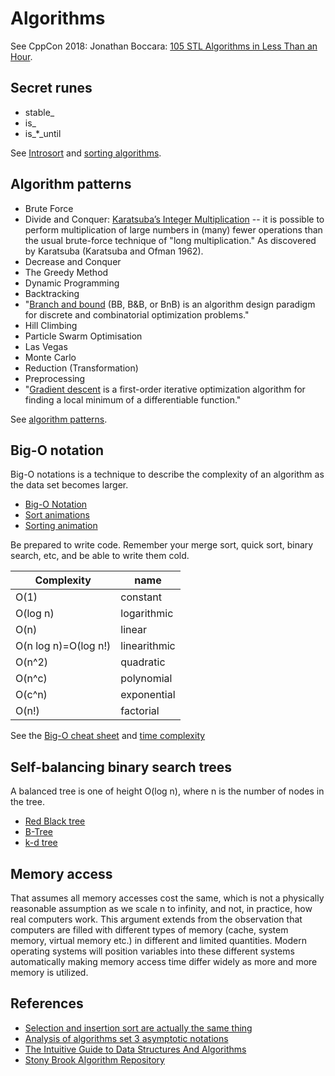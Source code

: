 # Algorithms 
See CppCon 2018: Jonathan Boccara: [105 STL Algorithms in Less Than an Hour](https://www.youtube.com/watch?v=2olsGf6JIkU).

## Secret runes
- stable\_
- is\_
- is\_\*\_until

See [Introsort](https://en.wikipedia.org/wiki/Introsort) and [sorting algorithms](https://en.wikipedia.org/wiki/Sorting_algorithm).

## Algorithm patterns
- Brute Force
- Divide and Conquer: [Karatsuba’s Integer Multiplication](https://mathworld.wolfram.com/KaratsubaMultiplication.html) -- it is possible to perform multiplication of large numbers in (many) fewer operations than the usual brute-force technique of "long multiplication." As discovered by Karatsuba (Karatsuba and Ofman 1962).
- Decrease and Conquer
- The Greedy Method
- Dynamic Programming
- Backtracking
- "[Branch and bound](https://en.wikipedia.org/wiki/Branch_and_bound) (BB, B&B, or BnB) is an algorithm design paradigm for discrete and combinatorial optimization problems."
- Hill Climbing
- Particle Swarm Optimisation
- Las Vegas
- Monte Carlo
- Reduction (Transformation)
- Preprocessing
- "[Gradient descent](https://en.wikipedia.org/wiki/Gradient_descent) is a first-order iterative optimization algorithm for finding a local minimum of a differentiable function."

See [algorithm patterns](https://cs.lmu.edu/~ray/notes/algpatterns/).

## Big-O notation
Big-O notations is a technique to describe the complexity of an algorithm as the data set becomes larger.

- [Big-O Notation](https://github.com/deanturpin/Big-O-Notation)
- [Sort animations](http://www.cs.usfca.edu/~galles/visualization/ComparisonSort.html)
- [Sorting animation](https://www.cs.usfca.edu/~galles/visualization/ComparisonSort.html)

Be prepared to write code. Remember your merge sort, quick sort, binary search, etc, and be able to write them cold.

| Complexity | name |
| --------------------- | ------------ |
| O(1) | constant |
| O(log n) | logarithmic |
| O(n) | linear |
| O(n log n)=O(log n!) | linearithmic |
| O(n^2) | quadratic |
| O(n^c) | polynomial |
| O(c^n) | exponential |
| O(n!)  | factorial |

See the [Big-O cheat sheet](http://bigocheatsheet.com/) and [time complexity](https://en.wikipedia.org/wiki/Time_complexity)

## Self-balancing binary search trees
A balanced tree is one of height O(log n), where n is the number of nodes in
the tree.

- [Red Black tree](https://en.wikipedia.org/wiki/Red%E2%80%93black_tree)
- [B-Tree](https://en.wikipedia.org/wiki/B-tree)
- [k-d tree](https://en.wikipedia.org/wiki/K-d_tree)

## Memory access
That assumes all memory accesses cost the same, which is not a physically
reasonable assumption as we scale n to infinity, and not, in practice, how real
computers work. This argument extends from the observation that computers are
filled with different types of memory (cache, system memory, virtual memory
etc.) in different and limited quantities. Modern operating systems will
position variables into these different systems automatically making memory
access time differ widely as more and more memory is utilized.

## References
- [Selection and insertion sort are actually the same thing](https://www.youtube.com/watch?v=pcJHkWwjNl4)
- [Analysis of algorithms set 3 asymptotic notations](https://www.geeksforgeeks.org/analysis-of-algorithms-set-3asymptotic-notations/)
- [The Intuitive Guide to Data Structures And Algorithms](https://www.interviewcake.com/data-structures-and-algorithms-guide)
- [Stony Brook Algorithm Repository](http://algorist.com/sections/Numerical_Problems.html)


